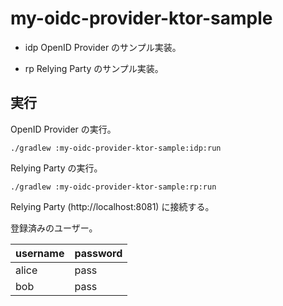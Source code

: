 # my-oidc-provider-ktor-sample

- idp
  OpenID Provider のサンプル実装。

- rp
  Relying Party のサンプル実装。

## 実行

OpenID Provider の実行。

```shell
./gradlew :my-oidc-provider-ktor-sample:idp:run
```

Relying Party の実行。

```shell
./gradlew :my-oidc-provider-ktor-sample:rp:run
```

Relying Party (http://localhost:8081) に接続する。

登録済みのユーザー。

| username | password |
|----------|----------|
| alice    | pass     |
| bob      | pass     |
